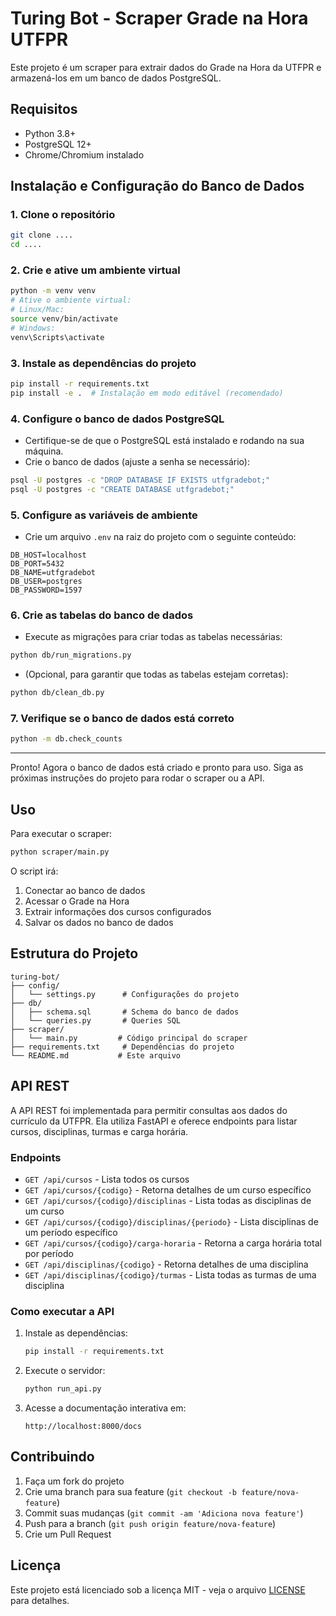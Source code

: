 # Turing Bot - Scraper Grade na Hora UTFPR

Este projeto é um scraper para extrair dados do Grade na Hora da UTFPR e armazená-los em um banco de dados PostgreSQL.

## Requisitos

- Python 3.8+
- PostgreSQL 12+
- Chrome/Chromium instalado

## Instalação e Configuração do Banco de Dados

### 1. Clone o repositório
```bash
git clone ....
cd ....
```

### 2. Crie e ative um ambiente virtual
```bash
python -m venv venv
# Ative o ambiente virtual:
# Linux/Mac:
source venv/bin/activate
# Windows:
venv\Scripts\activate
```

### 3. Instale as dependências do projeto
```bash
pip install -r requirements.txt
pip install -e .  # Instalação em modo editável (recomendado)
```

### 4. Configure o banco de dados PostgreSQL
- Certifique-se de que o PostgreSQL está instalado e rodando na sua máquina.
- Crie o banco de dados (ajuste a senha se necessário):
```bash
psql -U postgres -c "DROP DATABASE IF EXISTS utfgradebot;"
psql -U postgres -c "CREATE DATABASE utfgradebot;"
```

### 5. Configure as variáveis de ambiente
- Crie um arquivo `.env` na raiz do projeto com o seguinte conteúdo:
```
DB_HOST=localhost
DB_PORT=5432
DB_NAME=utfgradebot
DB_USER=postgres
DB_PASSWORD=1597
```

### 6. Crie as tabelas do banco de dados
- Execute as migrações para criar todas as tabelas necessárias:
```bash
python db/run_migrations.py
```
- (Opcional, para garantir que todas as tabelas estejam corretas):
```bash
python db/clean_db.py
```

### 7. Verifique se o banco de dados está correto
```bash
python -m db.check_counts
```

---

Pronto! Agora o banco de dados está criado e pronto para uso. Siga as próximas instruções do projeto para rodar o scraper ou a API.

## Uso

Para executar o scraper:

```bash
python scraper/main.py
```

O script irá:
1. Conectar ao banco de dados
2. Acessar o Grade na Hora
3. Extrair informações dos cursos configurados
4. Salvar os dados no banco de dados

## Estrutura do Projeto

```
turing-bot/
├── config/
│   └── settings.py      # Configurações do projeto
├── db/
│   ├── schema.sql       # Schema do banco de dados
│   └── queries.py       # Queries SQL
├── scraper/
│   └── main.py         # Código principal do scraper
├── requirements.txt     # Dependências do projeto
└── README.md           # Este arquivo
```


## API REST

A API REST foi implementada para permitir consultas aos dados do currículo da UTFPR. Ela utiliza FastAPI e oferece endpoints para listar cursos, disciplinas, turmas e carga horária.

### Endpoints

- `GET /api/cursos` - Lista todos os cursos
- `GET /api/cursos/{codigo}` - Retorna detalhes de um curso específico
- `GET /api/cursos/{codigo}/disciplinas` - Lista todas as disciplinas de um curso
- `GET /api/cursos/{codigo}/disciplinas/{periodo}` - Lista disciplinas de um período específico
- `GET /api/cursos/{codigo}/carga-horaria` - Retorna a carga horária total por período
- `GET /api/disciplinas/{codigo}` - Retorna detalhes de uma disciplina
- `GET /api/disciplinas/{codigo}/turmas` - Lista todas as turmas de uma disciplina

### Como executar a API

1. Instale as dependências:
   ```bash
   pip install -r requirements.txt
   ```

2. Execute o servidor:
   ```bash
   python run_api.py
   ```

3. Acesse a documentação interativa em:
   ```
   http://localhost:8000/docs
   ```
   
## Contribuindo

1. Faça um fork do projeto
2. Crie uma branch para sua feature (`git checkout -b feature/nova-feature`)
3. Commit suas mudanças (`git commit -am 'Adiciona nova feature'`)
4. Push para a branch (`git push origin feature/nova-feature`)
5. Crie um Pull Request

## Licença

Este projeto está licenciado sob a licença MIT - veja o arquivo [LICENSE](LICENSE) para detalhes.

